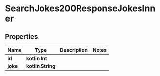 
# SearchJokes200ResponseJokesInner

## Properties
Name | Type | Description | Notes
------------ | ------------- | ------------- | -------------
**id** | **kotlin.Int** |  | 
**joke** | **kotlin.String** |  | 



